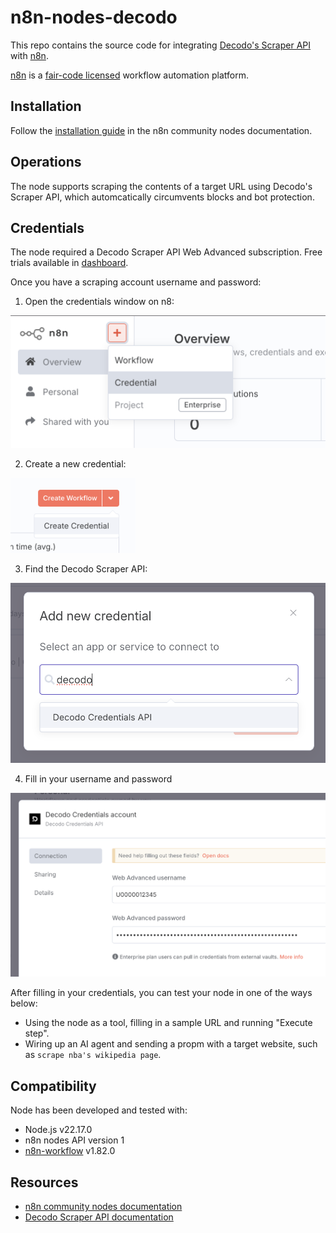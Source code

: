 # n8n-nodes-decodo

This repo contains the source code for integrating [Decodo's Scraper API](https://decodo.com/scraping) with [n8n](https://n8n.io).

[n8n](https://n8n.io/) is a [fair-code licensed](https://docs.n8n.io/reference/license/) workflow automation platform.

## Installation

Follow the [installation guide](https://docs.n8n.io/integrations/community-nodes/installation/) in the n8n community nodes documentation.

## Operations

The node supports scraping the contents of a target URL using Decodo's Scraper API, which automcatically circumvents blocks and bot protection.

## Credentials

The node required a Decodo Scraper API Web Advanced subscription. Free trials available in [dashboard](https://dashboard.decodo.com/).

Once you have a scraping account username and password:

1. Open the credentials window on n8:

<img src="docs/creds_01.png">

2. Create a new credential:

<img src="docs/creds_02.png" width="200px">

3. Find the Decodo Scraper API:

<img src="docs/creds_03.png">

4. Fill in your username and password

<img src="docs/creds_04.png">

After filling in your credentials, you can test your node in one of the ways below:

- Using the node as a tool, filling in a sample URL and running "Execute step".
- Wiring up an AI agent and sending a propm with a target website, such as `scrape nba's wikipedia page`.

## Compatibility

Node has been developed and tested with:

- Node.js v22.17.0
- n8n nodes API version 1
- [n8n-workflow](https://www.npmjs.com/package/n8n-workflow) v1.82.0

## Resources

- [n8n community nodes documentation](https://docs.n8n.io/integrations/#community-nodes)
- [Decodo Scraper API documentation](https://help.decodo.com/docs/web-scraping-api-introduction)
